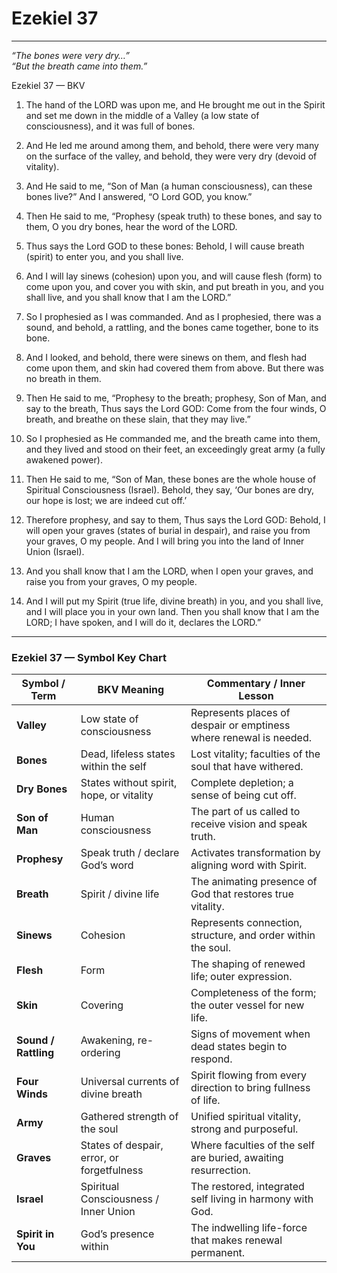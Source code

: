 # Ezekiel 37
___  

_“The bones were very dry…”_  
_“But the breath came into them.”_  


Ezekiel 37 — BKV  

1. The hand of the LORD was upon me, and He brought me out in the Spirit and set me down in the middle of a Valley (a low state of consciousness), and it was full of bones.  
2. And He led me around among them, and behold, there were very many on the surface of the valley, and behold, they were very dry (devoid of vitality).  
3. And He said to me, “Son of Man (a human consciousness), can these bones live?” And I answered, “O Lord GOD, you know.”  
4. Then He said to me, “Prophesy (speak truth) to these bones, and say to them, O you dry bones, hear the word of the LORD.  
5. Thus says the Lord GOD to these bones: Behold, I will cause breath (spirit) to enter you, and you shall live.  
6. And I will lay sinews (cohesion) upon you, and will cause flesh (form) to come upon you, and cover you with skin, and put breath in you, and you shall live, and you shall know that I am the LORD.”  

7. So I prophesied as I was commanded. And as I prophesied, there was a sound, and behold, a rattling, and the bones came together, bone to its bone.  
8. And I looked, and behold, there were sinews on them, and flesh had come upon them, and skin had covered them from above. But there was no breath in them.  
9. Then He said to me, “Prophesy to the breath; prophesy, Son of Man, and say to the breath, Thus says the Lord GOD: Come from the four winds, O breath, and breathe on these slain, that they may live.”  
10. So I prophesied as He commanded me, and the breath came into them, and they lived and stood on their feet, an exceedingly great army (a fully awakened power).  

11. Then He said to me, “Son of Man, these bones are the whole house of Spiritual Consciousness (Israel). Behold, they say, ‘Our bones are dry, our hope is lost; we are indeed cut off.’  
12. Therefore prophesy, and say to them, Thus says the Lord GOD: Behold, I will open your graves (states of burial in despair), and raise you from your graves, O my people. And I will bring you into the land of Inner Union (Israel).  
13. And you shall know that I am the LORD, when I open your graves, and raise you from your graves, O my people.  
14. And I will put my Spirit (true life, divine breath) in you, and you shall live, and I will place you in your own land. Then you shall know that I am the LORD; I have spoken, and I will do it, declares the LORD.”  

---

### Ezekiel 37 — Symbol Key Chart

| Symbol / Term        | BKV Meaning                                   | Commentary / Inner Lesson |
|-----------------------|-----------------------------------------------|---------------------------|
| **Valley**            | Low state of consciousness                   | Represents places of despair or emptiness where renewal is needed. |
| **Bones**             | Dead, lifeless states within the self         | Lost vitality; faculties of the soul that have withered. |
| **Dry Bones**         | States without spirit, hope, or vitality      | Complete depletion; a sense of being cut off. |
| **Son of Man**        | Human consciousness                          | The part of us called to receive vision and speak truth. |
| **Prophesy**          | Speak truth / declare God’s word              | Activates transformation by aligning word with Spirit. |
| **Breath**            | Spirit / divine life                         | The animating presence of God that restores true vitality. |
| **Sinews**            | Cohesion                                     | Represents connection, structure, and order within the soul. |
| **Flesh**             | Form                                         | The shaping of renewed life; outer expression. |
| **Skin**              | Covering                                     | Completeness of the form; the outer vessel for new life. |
| **Sound / Rattling**  | Awakening, re-ordering                        | Signs of movement when dead states begin to respond. |
| **Four Winds**        | Universal currents of divine breath           | Spirit flowing from every direction to bring fullness of life. |
| **Army**              | Gathered strength of the soul                 | Unified spiritual vitality, strong and purposeful. |
| **Graves**            | States of despair, error, or forgetfulness    | Where faculties of the self are buried, awaiting resurrection. |
| **Israel**            | Spiritual Consciousness / Inner Union         | The restored, integrated self living in harmony with God. |
| **Spirit in You**     | God’s presence within                        | The indwelling life-force that makes renewal permanent. |
